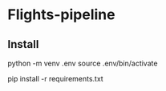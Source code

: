 # Flights-pipeline

## Install
python -m venv .env
source .env/bin/activate

pip install -r requirements.txt
